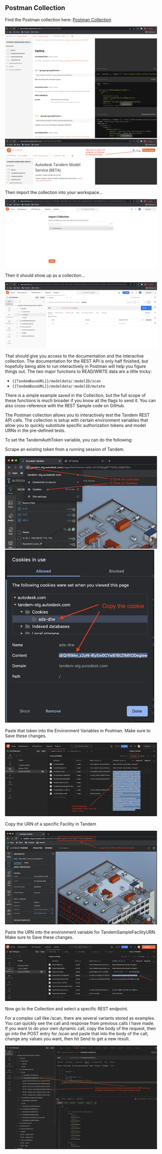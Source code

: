 ## Postman Collection

Find the Postman  collection here: [Postman Collection](https://documenter.getpostman.com/view/15787353/UVeFMRdB)

![Postman_01](./img/postman_01.png)
![Postman_02](./img/postman_02.png)

Then import the collection into your workspace...

![Postman_03](./img/postman_03.png)

Then it should show up as a collection...

![Postman_04](./img/postman_04.png)

That should give you access to the documentation and the interactive collection.  The documentation for the REST API is only half finished, but hopefully being able to run interactively in Postman will help you figure things out.  The two major functions to READ/WRITE data are a little tricky:  
- `{{TandemBaseURL}}/modeldata/:modelID/scan`  
- `{{TandemBaseURL}}/modeldata/:modelID/mutate`  

There is a simple example saved in the Collection, but the full scope of these functions is much broader if you know all the flags to send it.  You can also cross-reference with the REST Sample code on GitHub. 

The Postman collection allows you to interactively test the Tandem REST API calls.  The collection is setup with certain environment variables that allow you to quickly substitute specific authorization tokens and model URNs in the pre-defined tests.

To set the TandemAuthToken variable, you can do the following:

Scrape an existing token from a running session of Tandem.

![Postman_05](./img/postman_05.png)
![Postman_06](./img/postman_06.png)

Paste that token into the Environment Variables in Postman.  Make sure to Save these changes.

![Postman_07](./img/postman_07.png)

Copy the URN of a specific Facility in Tandem

![Postman_08](./img/postman_08.png)

Paste the URN into the environment variable for TandemSampleFacilityURN.  Make sure to Save these changes.

![Postman_09](./img/postman_09.png)

Now go to the Collection and select a specific REST endpoint.

For a complex call like /scan, there are several variants stored as examples.  You can quickly see the call and response from previous calls I have made.  If you want to do your own dynamic call, copy the body of the request, then go into the POST entry for /scan and paste that into the body of the call, change any values you want, then hit Send to get a new result.

![Postman_10](./img/postman_10.png)
